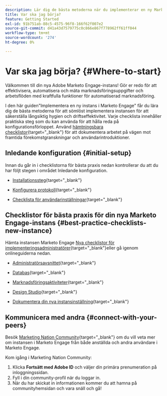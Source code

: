 ```yaml
---
description: Lär dig de bästa metoderna när du implementerar en ny Marketo Engage-instans. Genom att hålla koll på resultatet får du ut så mycket som möjligt av Marketo Engage och kan förbereda instansen för långsiktig hygien och effektivitet. När en ny administratör navigerar i en ny instans kan du använda dessa guider för att behålla fokus och ordning.
title: Var ska jag börja?
feature: Getting Started
exl-id: 91b751ab-88c5-4575-96f8-166f62f007e2
source-git-commit: d41a43d7579775c0c866e867f778962ff61ff044
workflow-type: tm+mt
source-wordcount: '274'
ht-degree: 0%

---
```


# Var ska jag börja? {#Where-to-start}

Välkommen till din nya Adobe Marketo Engage-instans! Gör er redo för att effektivisera, automatisera och mäta marknadsföringsuppgifter och arbetsflöden med kraftfulla funktioner för automatiserad marknadsföring.

I den här guiden&quot;Implementera en ny instans i Marketo Engage&quot; får du lära dig de bästa metoderna för att sömlöst implementera instansen för att säkerställa långsiktig hygien och driftseffektivitet. Varje checklista innehåller praktiska steg som du kan använda för att hålla reda på konfigurationsförloppet. Använd [hämtningsbara checklistor](/help/marketo/getting-started/implementing-a-new-marketo-engage-instance/assets/adobe-marketo-engage-new-instance-admin-checklist.xlsx){target="_blank"} för att dokumentera arbetet på vägen mot framtida förekomstgranskningar och användarintroduktioner.

## Inledande konfiguration {#initial-setup}

Innan du går in i checklistorna för bästa praxis nedan kontrollerar du att du har följt stegen i området Inledande konfiguration.

* [Installationssteg](/help/marketo/getting-started/initial-setup/setup-steps.md){target="_blank"}

* [Konfigurera protokoll](/help/marketo/getting-started/initial-setup/configure-protocols-for-marketo.md){target="_blank"}

* [Checklista för användarinställningar](/help/marketo/getting-started/initial-setup/user-setup.md){target="_blank"}

## Checklistor för bästa praxis för din nya Marketo Engage-instans {#best-practice-checklists-new-instance}

Hämta instansen Marketo Engage [Nya checklistor för implementeringsadministratörer](/help/marketo/getting-started/implementing-a-new-marketo-engage-instance/assets/adobe-marketo-engage-new-instance-admin-checklist.xlsx){target="_blank"}eller gå igenom onlineguiderna nedan.

* [Administratörsavsnittet](/help/marketo/getting-started/implementing-a-new-marketo-engage-instance/admin-section-checklist.md){target="_blank"}

* [Databas](/help/marketo/getting-started/implementing-a-new-marketo-engage-instance/database-checklist.md){target="_blank"}

* [Marknadsföringsaktiviteter](/help/marketo/getting-started/implementing-a-new-marketo-engage-instance/marketing-activities-checklist.md){target="_blank"}

* [Design Studio](/help/marketo/getting-started/implementing-a-new-marketo-engage-instance/design-studio-checklist.md){target="_blank"}

* [Dokumentera din nya instansinställning](/help/marketo/getting-started/implementing-a-new-marketo-engage-instance/document-your-setup.md){target="_blank"}

## Kommunicera med andra {#connect-with-your-peers}

Besök [Marketing Nation Community](https://nation.marketo.com/){target="_blank"} om du vill veta mer om instansen i Marketo Engage från både anställda och andra användare i Marketo Engage.

Kom igång i Marketing Nation Community:

1. Klicka **Fortsätt med Adobe ID** och väljer din primära prenumeration på inloggningssidan.
1. Fyll i din community-profil när du loggar in.
1. När du har skickat in informationen kommer du att hamna på communityhemsidan och vara snäll och gå!
